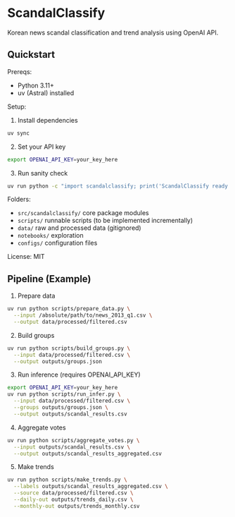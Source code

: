 # ScandalClassify

Korean news scandal classification and trend analysis using OpenAI API.

## Quickstart

Prereqs:
- Python 3.11+
- uv (Astral) installed

Setup:
1) Install dependencies
```bash
uv sync
```
2) Set your API key
```bash
export OPENAI_API_KEY=your_key_here
```
3) Run sanity check
```bash
uv run python -c "import scandalclassify; print('ScandalClassify ready')"
```

Folders:
- `src/scandalclassify/` core package modules
- `scripts/` runnable scripts (to be implemented incrementally)
- `data/` raw and processed data (gitignored)
- `notebooks/` exploration
- `configs/` configuration files

License: MIT

## Pipeline (Example)

1) Prepare data
```bash
uv run python scripts/prepare_data.py \
  --input /absolute/path/to/news_2013_q1.csv \
  --output data/processed/filtered.csv
```

2) Build groups
```bash
uv run python scripts/build_groups.py \
  --input data/processed/filtered.csv \
  --output outputs/groups.json
```

3) Run inference (requires OPENAI_API_KEY)
```bash
export OPENAI_API_KEY=your_key_here
uv run python scripts/run_infer.py \
  --input data/processed/filtered.csv \
  --groups outputs/groups.json \
  --output outputs/scandal_results.csv
```

4) Aggregate votes
```bash
uv run python scripts/aggregate_votes.py \
  --input outputs/scandal_results.csv \
  --output outputs/scandal_results_aggregated.csv
```

5) Make trends
```bash
uv run python scripts/make_trends.py \
  --labels outputs/scandal_results_aggregated.csv \
  --source data/processed/filtered.csv \
  --daily-out outputs/trends_daily.csv \
  --monthly-out outputs/trends_monthly.csv
```

